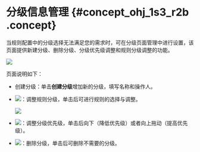 # 分级信息管理 {#concept_ohj_1s3_r2b .concept}

当规则配置中的分级选择无法满足您的需求时，可在分级页面管理中进行设置，该页面提供新建分级、删除分级、分级优先级调整和规则分级调整的功能。

![](http://static-aliyun-doc.oss-cn-hangzhou.aliyuncs.com/assets/img/17058/15368092158855_zh-CN.png)

页面说明如下：

-   创建分级：单击**创建分级**增加新的分级，填写名称和操作人。
-   ![](http://static-aliyun-doc.oss-cn-hangzhou.aliyuncs.com/assets/img/17058/15368092158858_zh-CN.png)：调整规则分级，单击后可进行规则的选择与调整。

    ![](http://static-aliyun-doc.oss-cn-hangzhou.aliyuncs.com/assets/img/17058/15368092158859_zh-CN.png)

-   ![](http://static-aliyun-doc.oss-cn-hangzhou.aliyuncs.com/assets/img/17058/15368092158860_zh-CN.png)：调整分级优先级，单击后向下（降低优先级）或者向上拖动（提高优先级）。
-   ![](http://static-aliyun-doc.oss-cn-hangzhou.aliyuncs.com/assets/img/17058/15368092158861_zh-CN.png)：删除分级，单击后可删除不需要的分级。

